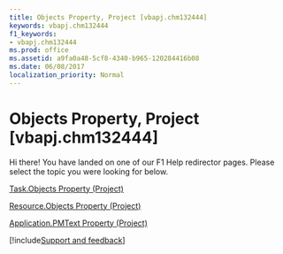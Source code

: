 ```yaml
---
title: Objects Property, Project [vbapj.chm132444]
keywords: vbapj.chm132444
f1_keywords:
- vbapj.chm132444
ms.prod: office
ms.assetid: a9fa0a48-5cf8-4340-b965-120284416b08
ms.date: 06/08/2017
localization_priority: Normal
---
```



# Objects Property, Project [vbapj.chm132444]

Hi there! You have landed on one of our F1 Help redirector pages. Please select the topic you were looking for below.

[Task.Objects Property (Project)](http://msdn.microsoft.com/library/8ed27167-e1c6-c52c-dc62-2d962457af48%28Office.15%29.aspx)

[Resource.Objects Property (Project)](http://msdn.microsoft.com/library/b4d7e7ed-494d-1a8e-ac93-30d6c02a6183%28Office.15%29.aspx)

[Application.PMText Property (Project)](http://msdn.microsoft.com/library/a52193c7-2a74-c3b8-357b-ea7637309d14%28Office.15%29.aspx)

[!include[Support and feedback](~/includes/feedback-boilerplate.md)]